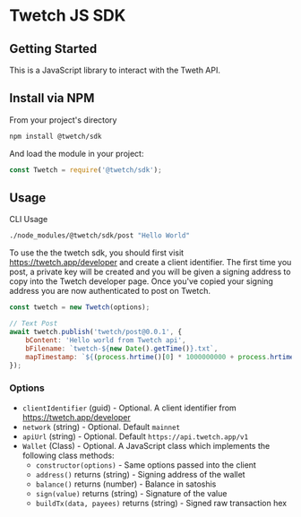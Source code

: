 # Twetch JS SDK

## Getting Started

This is a JavaScript library to interact with the Tweth API.

## Install via NPM

From your project's directory

```bash
npm install @twetch/sdk
```

And load the module in your project:

```javascript
const Twetch = require('@twetch/sdk');
```

## Usage

CLI Usage

```bash
./node_modules/@twetch/sdk/post "Hello World"
```

To use the the twetch sdk, you should first visit https://twetch.app/developer and create a client identifier.
The first time you post, a private key will be created and you will be given a signing address to copy into the Twetch developer page.
Once you've copied your signing address you are now authenticated to post on Twetch.

```javascript
const twetch = new Twetch(options);

// Text Post
await twetch.publish('twetch/post@0.0.1', {
	bContent: 'Hello world from Twetch api',
	bFilename: `twetch-${new Date().getTime()}.txt`,
	mapTimestamp: `${(process.hrtime()[0] * 1000000000 + process.hrtime()[1]).toString()}`
});
```

### Options

- `clientIdentifier` (guid) - Optional. A client identifier from https://twetch.app/developer
- `network` (string) - Optional. Default `mainnet`
- `apiUrl` (string) - Optional. Default `https://api.twetch.app/v1`
- `Wallet` (Class) - Optional. A JavaScript class which implements the following class methods:
	- `constructor(options)` - Same options passed into the client
	- `address()` returns (string) - Signing address of the wallet
	- `balance()` returns (number) - Balance in satoshis
	- `sign(value)` returns (string) - Signature of the value
	- `buildTx(data, payees)` returns (string) - Signed raw transaction hex
